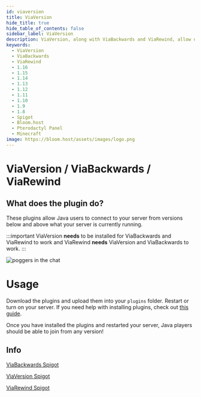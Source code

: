 ```yaml
---
id: viaversion
title: ViaVersion
hide_title: true
hide_table_of_contents: false
sidebar_label: ViaVersion
description: ViaVersion, along with ViaBackwards and ViaRewind, allow users using different versions than your server version to connect and play.
keywords:
  - ViaVersion
  - ViaBackwards
  - ViaRewind
  - 1.16
  - 1.15
  - 1.14
  - 1.13
  - 1.12
  - 1.11
  - 1.10
  - 1.9
  - 1.8
  - Spigot
  - Bloom.host
  - Pterodactyl Panel
  - Minecraft
image: https://bloom.host/assets/images/logo.png
---
```

# **ViaVersion / ViaBackwards / ViaRewind**

## What does the plugin do?
These plugins allow Java users to connect to your server from versions below and above what your server is currently running.  

:::important
ViaVersion **needs** to be installed for ViaBackwards and ViaRewind to work and ViaRewind **needs** ViaVersion and ViaBackwards to work.
:::

![poggers in the chat](https://cdn.discordapp.com/attachments/737803938430189678/750862566192054282/viaversion-darkmode.png)  

# Usage
Download the plugins and upload them into your `plugins` folder. Restart or turn on your server. If you need help with installing plugins, check out [this guide](https://docs.bloom.host/bukkit-plugins).  

Once you have installed the plugins and restarted your server, Java players should be able to join from any version!  

## Info

[ViaBackwards Spigot](https://www.spigotmc.org/resources/viabackwards.27448/)  

[ViaVersion Spigot](https://www.spigotmc.org/resources/viaversion.19254/)  

[ViaRewind Spigot](https://www.spigotmc.org/resources/viarewind.52109/)

